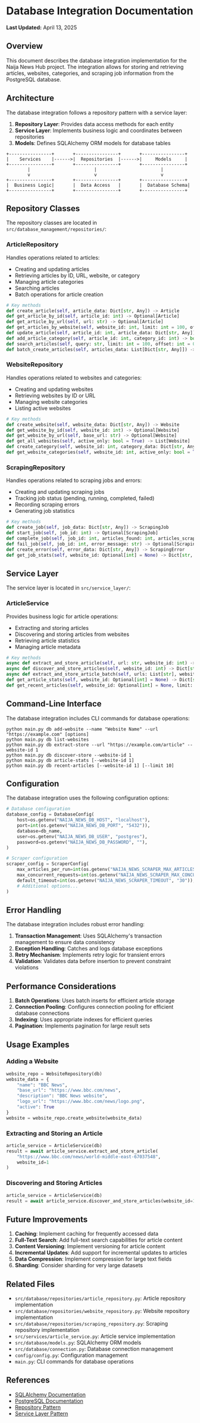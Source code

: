 # Database Integration Documentation

**Last Updated:** April 13, 2025

## Overview

This document describes the database integration implementation for the Naija News Hub project. The integration allows for storing and retrieving articles, websites, categories, and scraping job information from the PostgreSQL database.

## Architecture

The database integration follows a repository pattern with a service layer:

1. **Repository Layer**: Provides data access methods for each entity
2. **Service Layer**: Implements business logic and coordinates between repositories
3. **Models**: Defines SQLAlchemy ORM models for database tables

```
+----------------+       +----------------+       +----------------+
|    Services    |------>|  Repositories  |------>|     Models     |
+----------------+       +----------------+       +----------------+
        |                        |                        |
        v                        v                        v
+----------------+       +----------------+       +----------------+
|  Business Logic|       |  Data Access   |       |  Database Schema|
+----------------+       +----------------+       +----------------+
```

## Repository Classes

The repository classes are located in `src/database_management/repositories/`:

### ArticleRepository

Handles operations related to articles:

- Creating and updating articles
- Retrieving articles by ID, URL, website, or category
- Managing article categories
- Searching articles
- Batch operations for article creation

```python
# Key methods
def create_article(self, article_data: Dict[str, Any]) -> Article
def get_article_by_id(self, article_id: int) -> Optional[Article]
def get_article_by_url(self, url: str) -> Optional[Article]
def get_articles_by_website(self, website_id: int, limit: int = 100, offset: int = 0) -> List[Article]
def update_article(self, article_id: int, article_data: Dict[str, Any]) -> Optional[Article]
def add_article_category(self, article_id: int, category_id: int) -> bool
def search_articles(self, query: str, limit: int = 100, offset: int = 0) -> List[Article]
def batch_create_articles(self, articles_data: List[Dict[str, Any]]) -> List[Article]
```

### WebsiteRepository

Handles operations related to websites and categories:

- Creating and updating websites
- Retrieving websites by ID or URL
- Managing website categories
- Listing active websites

```python
# Key methods
def create_website(self, website_data: Dict[str, Any]) -> Website
def get_website_by_id(self, website_id: int) -> Optional[Website]
def get_website_by_url(self, base_url: str) -> Optional[Website]
def get_all_websites(self, active_only: bool = True) -> List[Website]
def create_category(self, website_id: int, category_data: Dict[str, Any]) -> Category
def get_website_categories(self, website_id: int, active_only: bool = True) -> List[Category]
```

### ScrapingRepository

Handles operations related to scraping jobs and errors:

- Creating and updating scraping jobs
- Tracking job status (pending, running, completed, failed)
- Recording scraping errors
- Generating job statistics

```python
# Key methods
def create_job(self, job_data: Dict[str, Any]) -> ScrapingJob
def start_job(self, job_id: int) -> Optional[ScrapingJob]
def complete_job(self, job_id: int, articles_found: int, articles_scraped: int) -> Optional[ScrapingJob]
def fail_job(self, job_id: int, error_message: str) -> Optional[ScrapingJob]
def create_error(self, error_data: Dict[str, Any]) -> ScrapingError
def get_job_stats(self, website_id: Optional[int] = None) -> Dict[str, Any]
```

## Service Layer

The service layer is located in `src/service_layer/`:

### ArticleService

Provides business logic for article operations:

- Extracting and storing articles
- Discovering and storing articles from websites
- Retrieving article statistics
- Managing article metadata

```python
# Key methods
async def extract_and_store_article(self, url: str, website_id: int) -> Optional[Dict[str, Any]]
async def discover_and_store_articles(self, website_id: int) -> Dict[str, Any]
async def extract_and_store_article_batch(self, urls: List[str], website_id: int) -> Dict[str, Any]
def get_article_stats(self, website_id: Optional[int] = None) -> Dict[str, Any]
def get_recent_articles(self, website_id: Optional[int] = None, limit: int = 10) -> List[Dict[str, Any]]
```

## Command-Line Interface

The database integration includes CLI commands for database operations:

```
python main.py db add-website --name "Website Name" --url "https://example.com" [options]
python main.py db list-websites
python main.py db extract-store --url "https://example.com/article" --website-id 1
python main.py db discover-store --website-id 1
python main.py db article-stats [--website-id 1]
python main.py db recent-articles [--website-id 1] [--limit 10]
```

## Configuration

The database integration uses the following configuration options:

```python
# Database configuration
database_config = DatabaseConfig(
    host=os.getenv("NAIJA_NEWS_DB_HOST", "localhost"),
    port=int(os.getenv("NAIJA_NEWS_DB_PORT", "5432")),
    database=db_name,
    user=os.getenv("NAIJA_NEWS_DB_USER", "postgres"),
    password=os.getenv("NAIJA_NEWS_DB_PASSWORD", ""),
)

# Scraper configuration
scraper_config = ScraperConfig(
    max_articles_per_run=int(os.getenv("NAIJA_NEWS_SCRAPER_MAX_ARTICLES", "10")),
    max_concurrent_requests=int(os.getenv("NAIJA_NEWS_SCRAPER_MAX_CONCURRENT", "5")),
    default_timeout=int(os.getenv("NAIJA_NEWS_SCRAPER_TIMEOUT", "30")),
    # Additional options...
)
```

## Error Handling

The database integration includes robust error handling:

1. **Transaction Management**: Uses SQLAlchemy's transaction management to ensure data consistency
2. **Exception Handling**: Catches and logs database exceptions
3. **Retry Mechanism**: Implements retry logic for transient errors
4. **Validation**: Validates data before insertion to prevent constraint violations

## Performance Considerations

1. **Batch Operations**: Uses batch inserts for efficient article storage
2. **Connection Pooling**: Configures connection pooling for efficient database connections
3. **Indexing**: Uses appropriate indexes for efficient queries
4. **Pagination**: Implements pagination for large result sets

## Usage Examples

### Adding a Website

```python
website_repo = WebsiteRepository(db)
website_data = {
    "name": "BBC News",
    "base_url": "https://www.bbc.com/news",
    "description": "BBC News website",
    "logo_url": "https://www.bbc.com/news/logo.png",
    "active": True
}
website = website_repo.create_website(website_data)
```

### Extracting and Storing an Article

```python
article_service = ArticleService(db)
result = await article_service.extract_and_store_article(
    "https://www.bbc.com/news/world-middle-east-67037548", 
    website_id=1
)
```

### Discovering and Storing Articles

```python
article_service = ArticleService(db)
result = await article_service.discover_and_store_articles(website_id=1)
```

## Future Improvements

1. **Caching**: Implement caching for frequently accessed data
2. **Full-Text Search**: Add full-text search capabilities for article content
3. **Content Versioning**: Implement versioning for article content
4. **Incremental Updates**: Add support for incremental updates to articles
5. **Data Compression**: Implement compression for large text fields
6. **Sharding**: Consider sharding for very large datasets

## Related Files

- `src/database/repositories/article_repository.py`: Article repository implementation
- `src/database/repositories/website_repository.py`: Website repository implementation
- `src/database/repositories/scraping_repository.py`: Scraping repository implementation
- `src/services/article_service.py`: Article service implementation
- `src/database/models.py`: SQLAlchemy ORM models
- `src/database/connection.py`: Database connection management
- `config/config.py`: Configuration management
- `main.py`: CLI commands for database operations

## References

- [SQLAlchemy Documentation](https://docs.sqlalchemy.org/)
- [PostgreSQL Documentation](https://www.postgresql.org/docs/)
- [Repository Pattern](https://martinfowler.com/eaaCatalog/repository.html)
- [Service Layer Pattern](https://martinfowler.com/eaaCatalog/serviceLayer.html)
